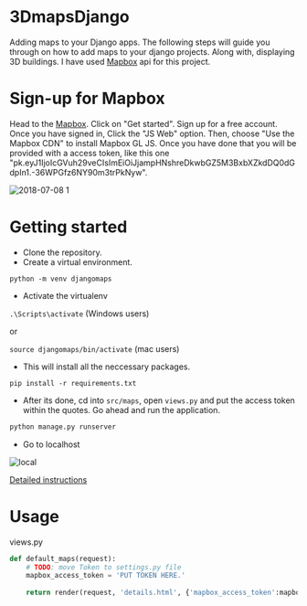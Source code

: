 # 3DmapsDjango
Adding maps to your Django apps. The following steps will guide you through on how to add maps to your django projects. Along with,
displaying 3D buildings. I have used [Mapbox](https://www.mapbox.com/api-documentation/) api for this project.

# Sign-up for Mapbox

Head to the [Mapbox](https://www.mapbox.com/). Click on "Get started". Sign up for a free account. Once you have signed in,
Click the "JS Web" option. Then, choose "Use the Mapbox CDN" to install Mapbox GL JS. Once you have done that you will be provided with a access token, like this one "pk.eyJ1IjoIcGVuh29veCIsImEiOiJjampHNshreDkwbGZ5M3BxbXZkdDQ0dGdpIn1.-36WPGfz6NY90m3trPkNyw".

![2018-07-08 1](https://user-images.githubusercontent.com/30196830/42422235-dc232b4a-82ff-11e8-82e5-d6f6f54b4da8.png)

# Getting started
* Clone the repository.
* Create a virtual environment.

`python -m venv djangomaps`

* Activate the virtualenv

`.\Scripts\activate` (Windows users)

or

`source djangomaps/bin/activate` (mac users)

* This will install all the neccessary packages.

`pip install -r requirements.txt`

* After its done, cd into `src/maps`, open `views.py` and put the access token within the quotes.
  Go ahead and run the application.

```python
python manage.py runserver
```

* Go to localhost

![local](https://user-images.githubusercontent.com/30196830/42422925-f308a002-830d-11e8-82e7-61d62c8a0774.png)




[Detailed instructions](https://pengoox.github.io/3DmapsDjango/)

# Usage

views.py

```python
def default_maps(request):
	# TODO: move Token to settings.py file
	mapbox_access_token = 'PUT TOKEN HERE.'
	
	return render(request, 'details.html', {'mapbox_access_token':mapbox_access_token})
```
